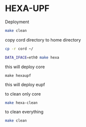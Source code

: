 # HEXA-UPF
Deployment 

```bash
make clean
```
copy cord directory to home directory
```bash
cp -r cord ~/
```

```bash
DATA_IFACE=eth0 make hexa
```
this will deploy core 
```
make hexaupf
```
this will deploy eupf

to clean only core 
```bash
make hexa-clean
```
to clean everything 
```bash
make clean
```

## 

